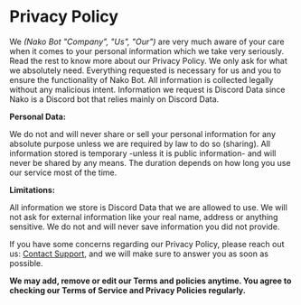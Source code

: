 # Privacy Policy

We *(Nako Bot "Company", "Us", "Our")* are very much aware of your care when it comes to your personal information which we take very seriously. Read the rest to know more about our Privacy Policy. We only ask for what we absolutely need. Everything requested is necessary for us and you to ensure the functionality of Nako Bot. All information is collected legally without any malicious intent. Information we request is Discord Data since Nako is a Discord bot that relies mainly on Discord Data.

**Personal Data:**

We do not and will never share or sell your personal information for any absolute purpose unless we are required by law to do so (sharing). All information stored is temporary -unless it is public information- and will never be shared by any means. The duration depends on how long you use our service most of the time.

**Limitations:**

All information we store is Discord Data that we are allowed to use. We will not ask for external information like your real name, address or anything sensitive. We do not and will never save information you did not provide.

If you have some concerns regarding our Privacy Policy, please reach out us: [Contact Support](https://discord.com/users/868372892524621824), and we will make sure to answer you as soon as possible.

**We may add, remove or edit our Terms and policies anytime. You agree to checking our Terms of Service and Privacy Policies regularly.**
